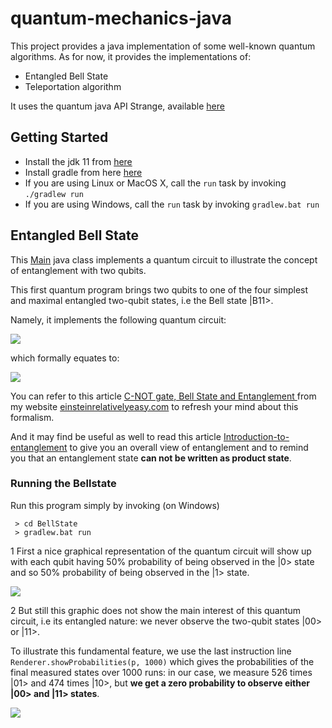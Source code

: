 # quantum-mechanics-java
This project provides a java implementation of some well-known quantum algorithms.
As for now, it provides the implementations of:
- Entangled Bell State
- Teleportation algorithm

It uses the quantum java API Strange, available [here](https://github.com/gluonhq/strange)

## Getting Started

- Install the jdk 11 from [here](https://www.oracle.com/java/technologies/javase-jdk11-downloads.html)
- Install gradle from here [here](https://gradle.org/releases/)
- If you are using Linux or MacOS X, call the <code>run</code> task by invoking <code>./gradlew run</code>
- If you are using Windows, call the <code>run</code> task by invoking <code>gradlew.bat run</code>


## Entangled Bell State

This [Main](src/main/java/com/quantum/entanglement/bellstate/bell11/Main.java) java class implements a quantum circuit to illustrate the concept of entanglement with two qubits.

This first quantum program brings two qubits to one of the four simplest and maximal entangled two-qubit states, i.e the Bell state |B11>.

Namely, it implements the following quantum circuit:

<img src="https://einsteinrelativelyeasy.com/images/Quantum/CNOT_program1.png" >

which formally equates to:

<img src="https://einsteinrelativelyeasy.com/images/Quantum/Bellstate9.gif"/>

You can refer to this article [C-NOT gate, Bell State and Entanglement ](https://einsteinrelativelyeasy.com/index.php/quantum-mechanics/156-c-not-gate-bell-state-and-entanglement) from my website [einsteinrelativelyeasy.com](https://einsteinrelativelyeasy.com/) to refresh your mind about this formalism.

And it may find be useful as well to read this article [Introduction-to-entanglement](https://einsteinrelativelyeasy.com/index.php/quantum-mechanics/147-introduction-to-entanglement) to give you an overall view of entanglement and to remind you that an entanglement state **can not be written as product state**.

### Running the Bellstate

Run this program simply by invoking (on Windows)
```
 > cd BellState
 > gradlew.bat run
```

1 First a nice graphical representation of the quantum circuit will show up with each qubit having 50% probability of being observed in the |0> state and so 50% probability of being observed in the |1> state.

<img src="https://einsteinrelativelyeasy.com/images/Quantum/CNOT_program42.png" />

2 But still this graphic does not show the main interest of this quantum circuit, i.e its entangled nature:
we never observe the two-qubit states |00> or |11>.

To illustrate this fundamental feature, we use the last instruction line `Renderer.showProbabilities(p, 1000)` which gives the probabilities of the final measured states over 1000 runs: in our case, we measure 526 times |01> and 474 times |10>, but **we get a zero probability to observe either |00> and |11> states**.

<img src="https://einsteinrelativelyeasy.com/images/Quantum/CNOT_program51.png" />
